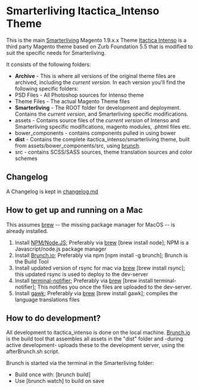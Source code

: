 # Smarterliving Itactica_Intenso Theme

This is the main [Smarterliving](http://shop.smarterliving.nl) Magento 1.9.x.x Theme [Itactica Intenso](https://www.getintenso.com) is a third party Magento theme based on Zurb Foundation 5.5 that is modified to suit the specific needs for Smarterliving.

It consists of the following folders:

-  **Archive** - This is where all versions of the original theme files are archived, including the *current version*. In each version you'll find the following specific folders:
  - PSD Files - All Photoshop sources for Intenso theme
  - Theme Files - The actual Magento Theme files
-  **Smarterliving** - The ROOT folder for development and deployment. Contains the *current version*, and Smarterliving specific modifications.
  - assets - Contains source files of the *current version* of Intenso and Smarterliving specific modifications, magento modules, .phtml files etc.
  - bower_components - contains components pulled in using bower
  - **dist** - Contains the complete itactica_intenso/smarterliving theme, built from assets/bower_components/src, using [brunch](http://brunch.io/).
  - src - contains SCSS/SASS sources, theme translation sources and color schemes

## Changelog
A Changelog is kept in [changelog.md](changelog.md)

## How to get up and running on a Mac
This assumes [brew](http://brew.sh) -- the missing package manager for MacOS -- is already installed.

1. Install [NPM/Node.JS](nodejs.org); Preferably via [brew](http://brew.sh) [brew install node]; NPM is a Javascript/node.js package manager
2. Install [Brunch.io](http://brunch.io); Preferably via npm [npm install -g brunch]; Brunch is the Build Tool
3. Install updated version of rsync for mac via [brew](http://brew.sh) [brew install rsync]; this updated rsync is used to deploy to the dev-server
4. Install [terminal-notifier](https://github.com/julienXX/terminal-notifier); Preferably via [brew](http://brew.sh) [brew install terminal-notifier]; This notifies you once the files are uploaded to the dev-server.
5. Install [gawk](https://www.gnu.org/software/gawk/); Preferably via [brew](http://brew.sh) [brew install gawk]; compiles the language translations files

## How to do development?
All development to itactica_intenso is done on the local machine. [Brunch.io](http://brunch.io) is the build tool that assembles all assets in the "dist" folder and -during active development- uploads these to the development server, using the afterBrunch.sh script.

Brunch is started via the terminal in the Smarterliving folder:
- Build once with: [brunch build]
- Use [brunch watch] to build on save
